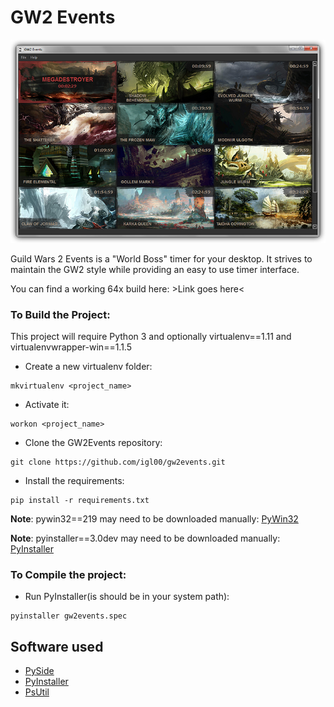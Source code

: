 # GW2 Events


![](gw2events_thumb.jpg)
    
Guild Wars 2 Events is a "World Boss" timer for your desktop. It strives to maintain the GW2 style while providing
an easy to use timer interface.

You can find a working 64x build here: >Link goes here<


### To Build the Project:

This project will require Python 3 and optionally virtualenv==1.11 and virtualenvwrapper-win==1.1.5


* Create a new virtualenv folder:

```
mkvirtualenv <project_name>
```

* Activate it:

```
workon <project_name>
```

* Clone the GW2Events repository:

```
git clone https://github.com/igl00/gw2events.git
```

* Install the requirements:

```
pip install -r requirements.txt
```

**Note**: pywin32==219 may need to be downloaded manually: [PyWin32](http://sourceforge.net/projects/pywin32/files/pywin32/)

**Note**: pyinstaller==3.0dev may need to be downloaded manually: [PyInstaller](https://github.com/pyinstaller/pyinstaller/tree/python3)

### To Compile the project:

* Run PyInstaller(is should be in your system path):
```
pyinstaller gw2events.spec
```


## Software used

* [PySide](http://qt-project.org/wiki/PySide)
* [PyInstaller](https://github.com/pyinstaller/pyinstaller/wiki)
* [PsUtil](https://pypi.python.org/pypi/psutil)